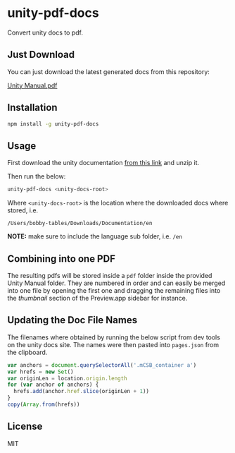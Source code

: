 # unity-pdf-docs

Convert unity docs to pdf.

## Just Download

You can just download the latest generated docs from this repository:

[Unity Manual.pdf]()

## Installation

```sh
npm install -g unity-pdf-docs
```

## Usage

First download the unity documentation [from this
link](https://docs.unity3d.com/uploads/UnityDocumentation.zip) and unzip it.

Then run the below:

```sh
unity-pdf-docs <unity-docs-root>
```

Where `<unity-docs-root>` is the location where the downloaded docs where stored, i.e.

```
/Users/bobby-tables/Downloads/Documentation/en
```

**NOTE:** make sure to include the language sub folder, i.e. `/en`

## Combining into one PDF

The resulting pdfs will be stored inside a `pdf` folder inside the provided Unity Manual
folder.
They are numbered in order and can easily be merged into one file by opening the first one and
dragging the remaining files into the _thumbnail_ section of the Preview.app sidebar for
instance.

## Updating the Doc File Names

The filenames where obtained by running the below script from dev tools on the unity docs site.
The names were then pasted into `pages.json` from the clipboard.

```js
var anchors = document.querySelectorAll('.mCSB_container a')
var hrefs = new Set()
var originLen = location.origin.length
for (var anchor of anchors) {
  hrefs.add(anchor.href.slice(originLen + 1))
}
copy(Array.from(hrefs))
```

## License

MIT
